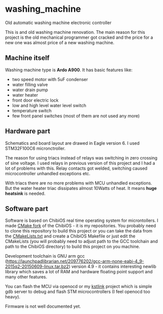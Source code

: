 # washing_machine
Old automatic washing machine electronic controller


This is and old washing machine renovation. The main reason for this project is the old mechanical programmer got cracked and the price for a new one was almost price of a new washing machine.

Machine itself
----
Washing machine type is <b>Ardo A900</b>. It has basic features like:
- two speed motor with 5uF condenser
- water filling valve
- water drain pump
- water heater
- front door electric lock
- low and high level water level switch
- temperature switch
- few front panel switches (most of them are not used any more)


Hardware part
-----

Schematics and board layout are drawed in Eagle version 6. I used STM32F100C6 micronctroller.

The reason for using triacs instead of relays was switching in zero crossing of sine voltage. I used relays in previous version of this project and I had a lot of problems with this. Relay contacts got welded, switching caused microcontroller unhandled exceptions etc.

With triacs there are no more problems with MCU unhandled exceptions. But the water heater triac dissipates almost 10Watts of heat. It means <b>huge heatsink</b> is needed.

Software part
----

Software is based on ChibiOS real time operating system for microntollers. I made [CMake fork](https://github.com/kubanecxxx/chibios_fork) of the ChibiOS - it is my repositories. You probably need to clone this repository to build this project or you can take the data from the [CMakeLists.txt](fw/CMakeLists.txt) and create a ChibiOS Makefile or just edit the CMakeLists (you will probably need to adjust path to the GCC toolchain and path to the ChibiOS directory) to build this project on you machine.

Development toolchain is GNU arm gcc (https://launchpadlibrarian.net/209776202/gcc-arm-none-eabi-4_9-2015q2-20150609-linux.tar.bz2) version 4.9 - it contains interesting newlib library which saves a lot of RAM and hardware floating point support and many other features.

You can flash the MCU via openocd or my [kstlink](https://github.com/kubanecxxx/kstlink) project which is simple gdb server to debug and flash STM microcontrollers (I feel openocd too heavy).

Firmware is not well documented yet.



